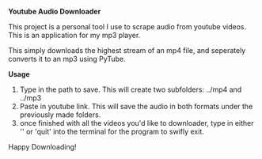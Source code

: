 **Youtube Audio Downloader**

This project is a personal tool I use to scrape audio from youtube videos. This is an application for my mp3 player.

This simply downloads the highest stream of an mp4 file, and seperately converts it to an mp3 using PyTube.

**Usage**
1. Type in the path to save. This will create two subfolders: ../mp4 and ../mp3
2. Paste in youtube link. This will save the audio in both formats under the previously made folders.
3. once finished with all the videos you'd like to downloader, type in either '' or 'quit' into the terminal for the program to swifly exit.


Happy Downloading!
